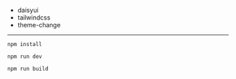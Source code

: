 - daisyui
- tailwindcss
- theme-change

---

```
npm install
```

```
npm run dev
```

```
npm run build
```
